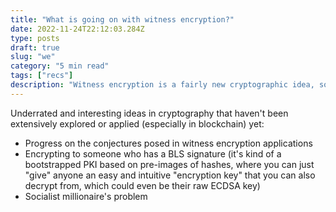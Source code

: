 ```yaml
---
title: "What is going on with witness encryption?"
date: 2022-11-24T22:12:03.284Z
type: posts
draft: true
slug: "we"
category: "5 min read"
tags: ["recs"]
description: "Witness encryption is a fairly new cryptographic idea, sort of the flip side of zero knowledge. What is the state of research here, how does it work, and what can we do with it?"
---
```


Underrated and interesting ideas in cryptography that haven't been extensively explored or applied (especially in blockchain) yet:
- Progress on the conjectures posed in witness encryption applications
- Encrypting to someone who has a BLS signature (it's kind of a bootstrapped PKI based on pre-images of hashes, where you can just "give" anyone an easy and intuitive "encryption key" that you can also decrypt from, which could even be their raw ECDSA key)
- Socialist millionaire's problem